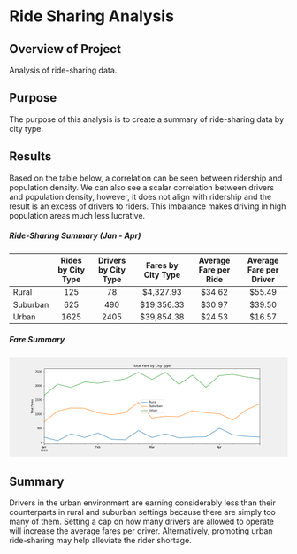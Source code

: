 # Ride Sharing Analysis

## Overview of Project

Analysis of ride-sharing data.

## Purpose

The purpose of this analysis is to create a summary of ride-sharing data by city type.

## Results

Based on the table below, a correlation can be seen between ridership and population density. We can also see a scalar correlation between drivers and population density, however, it does not align with ridership and the result is an excess of drivers to riders. This imbalance makes driving in high population areas much less lucrative.

##### Ride-Sharing Summary (Jan - Apr)
| | Rides by City Type | Drivers by City Type | Fares by City Type | Average Fare per Ride | Average Fare per Driver |
| :--- | :---: | :---: | :---: | :---: | :---: |
|Rural   | 125 | 78 | $4,327.93 | $34.62 | $55.49 |
|Suburban| 625 | 490 | $19,356.33 | $30.97 | $39.50 |
|Urban	 | 1625 | 2405 | $39,854.38 | $24.53 | $16.57 |

##### Fare Summary
![Fare Summary](https://github.com/BiscuitButter/PyBer_Analysis/blob/main/analysis/PyBer_fare_summary.png)

## Summary

Drivers in the urban environment are earning considerably less than their counterparts in rural and suburban settings because there are simply too many of them. Setting a cap on how many drivers are allowed to operate will increase the average fares per driver. Alternatively, promoting urban ride-sharing may help alleviate the rider shortage.
